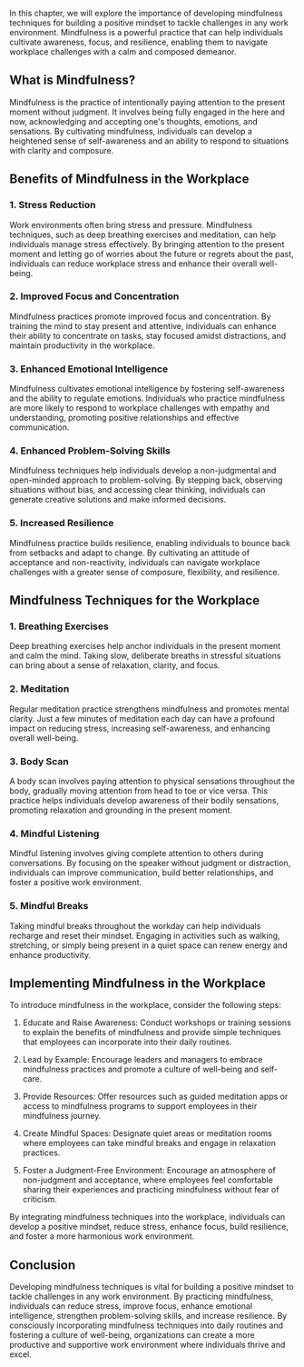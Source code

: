 
In this chapter, we will explore the importance of developing mindfulness techniques for building a positive mindset to tackle challenges in any work environment. Mindfulness is a powerful practice that can help individuals cultivate awareness, focus, and resilience, enabling them to navigate workplace challenges with a calm and composed demeanor.

## What is Mindfulness?

Mindfulness is the practice of intentionally paying attention to the present moment without judgment. It involves being fully engaged in the here and now, acknowledging and accepting one's thoughts, emotions, and sensations. By cultivating mindfulness, individuals can develop a heightened sense of self-awareness and an ability to respond to situations with clarity and composure.

## Benefits of Mindfulness in the Workplace

### 1\. Stress Reduction

Work environments often bring stress and pressure. Mindfulness techniques, such as deep breathing exercises and meditation, can help individuals manage stress effectively. By bringing attention to the present moment and letting go of worries about the future or regrets about the past, individuals can reduce workplace stress and enhance their overall well-being.

### 2\. Improved Focus and Concentration

Mindfulness practices promote improved focus and concentration. By training the mind to stay present and attentive, individuals can enhance their ability to concentrate on tasks, stay focused amidst distractions, and maintain productivity in the workplace.

### 3\. Enhanced Emotional Intelligence

Mindfulness cultivates emotional intelligence by fostering self-awareness and the ability to regulate emotions. Individuals who practice mindfulness are more likely to respond to workplace challenges with empathy and understanding, promoting positive relationships and effective communication.

### 4\. Enhanced Problem-Solving Skills

Mindfulness techniques help individuals develop a non-judgmental and open-minded approach to problem-solving. By stepping back, observing situations without bias, and accessing clear thinking, individuals can generate creative solutions and make informed decisions.

### 5\. Increased Resilience

Mindfulness practice builds resilience, enabling individuals to bounce back from setbacks and adapt to change. By cultivating an attitude of acceptance and non-reactivity, individuals can navigate workplace challenges with a greater sense of composure, flexibility, and resilience.

## Mindfulness Techniques for the Workplace

### 1\. Breathing Exercises

Deep breathing exercises help anchor individuals in the present moment and calm the mind. Taking slow, deliberate breaths in stressful situations can bring about a sense of relaxation, clarity, and focus.

### 2\. Meditation

Regular meditation practice strengthens mindfulness and promotes mental clarity. Just a few minutes of meditation each day can have a profound impact on reducing stress, increasing self-awareness, and enhancing overall well-being.

### 3\. Body Scan

A body scan involves paying attention to physical sensations throughout the body, gradually moving attention from head to toe or vice versa. This practice helps individuals develop awareness of their bodily sensations, promoting relaxation and grounding in the present moment.

### 4\. Mindful Listening

Mindful listening involves giving complete attention to others during conversations. By focusing on the speaker without judgment or distraction, individuals can improve communication, build better relationships, and foster a positive work environment.

### 5\. Mindful Breaks

Taking mindful breaks throughout the workday can help individuals recharge and reset their mindset. Engaging in activities such as walking, stretching, or simply being present in a quiet space can renew energy and enhance productivity.

## Implementing Mindfulness in the Workplace

To introduce mindfulness in the workplace, consider the following steps:

1. Educate and Raise Awareness: Conduct workshops or training sessions to explain the benefits of mindfulness and provide simple techniques that employees can incorporate into their daily routines.
    
2. Lead by Example: Encourage leaders and managers to embrace mindfulness practices and promote a culture of well-being and self-care.
    
3. Provide Resources: Offer resources such as guided meditation apps or access to mindfulness programs to support employees in their mindfulness journey.
    
4. Create Mindful Spaces: Designate quiet areas or meditation rooms where employees can take mindful breaks and engage in relaxation practices.
    
5. Foster a Judgment-Free Environment: Encourage an atmosphere of non-judgment and acceptance, where employees feel comfortable sharing their experiences and practicing mindfulness without fear of criticism.
    

By integrating mindfulness techniques into the workplace, individuals can develop a positive mindset, reduce stress, enhance focus, build resilience, and foster a more harmonious work environment.

## Conclusion

Developing mindfulness techniques is vital for building a positive mindset to tackle challenges in any work environment. By practicing mindfulness, individuals can reduce stress, improve focus, enhance emotional intelligence, strengthen problem-solving skills, and increase resilience. By consciously incorporating mindfulness techniques into daily routines and fostering a culture of well-being, organizations can create a more productive and supportive work environment where individuals thrive and excel.
